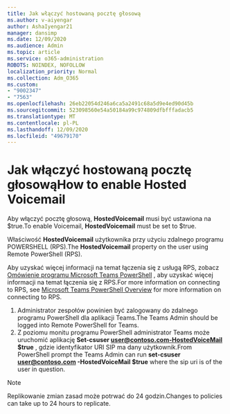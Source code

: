 ```yaml
---
title: Jak włączyć hostowaną pocztę głosową
ms.author: v-aiyengar
author: AshaIyengar21
manager: dansimp
ms.date: 12/09/2020
ms.audience: Admin
ms.topic: article
ms.service: o365-administration
ROBOTS: NOINDEX, NOFOLLOW
localization_priority: Normal
ms.collection: Adm_O365
ms.custom:
- "9002347"
- "7563"
ms.openlocfilehash: 26eb22054d246a6ca5a2491c68a5d9e4ed90d45b
ms.sourcegitcommit: 523098560e54a50184a99c974809dfbfffadacb5
ms.translationtype: MT
ms.contentlocale: pl-PL
ms.lasthandoff: 12/09/2020
ms.locfileid: "49679170"
---
```

# <a name="how-to-enable-hosted-voicemail"></a><span data-ttu-id="2bb8d-102">Jak włączyć hostowaną pocztę głosową</span><span class="sxs-lookup"><span data-stu-id="2bb8d-102">How to enable Hosted Voicemail</span></span>

<span data-ttu-id="2bb8d-103">Aby włączyć pocztę głosową, **HostedVoicemail** musi być ustawiona na $true.</span><span class="sxs-lookup"><span data-stu-id="2bb8d-103">To enable Voicemail, **HostedVoicemail** must be set to $true.</span></span>

<span data-ttu-id="2bb8d-104">Właściwość **HostedVoicemail** użytkownika przy użyciu zdalnego programu POWERSHELL (RPS).</span><span class="sxs-lookup"><span data-stu-id="2bb8d-104">The **HostedVoicemail** property on the user using Remote PowerShell (RPS).</span></span>

<span data-ttu-id="2bb8d-105">Aby uzyskać więcej informacji na temat łączenia się z usługą RPS, zobacz [Omówienie programu Microsoft Teams PowerShell](https://docs.microsoft.com/microsoftteams/teams-powershell-overview) , aby uzyskać więcej informacji na temat łączenia się z RPS.</span><span class="sxs-lookup"><span data-stu-id="2bb8d-105">For more information on connecting to RPS, see [Microsoft Teams PowerShell Overview](https://docs.microsoft.com/microsoftteams/teams-powershell-overview) for more information on connecting to RPS.</span></span>

1. <span data-ttu-id="2bb8d-106">Administrator zespołów powinien być zalogowany do zdalnego programu PowerShell dla aplikacji Teams.</span><span class="sxs-lookup"><span data-stu-id="2bb8d-106">The Teams Admin should be logged into Remote PowerShell for Teams.</span></span>
1. <span data-ttu-id="2bb8d-107">Z poziomu monitu programu PowerShell administrator Teams może uruchomić aplikację **Set-csuser user@contoso.com-HostedVoiceMail $true** , gdzie identyfikator URI SIP ma dany użytkownik.</span><span class="sxs-lookup"><span data-stu-id="2bb8d-107">From PowerShell prompt the Teams Admin can run **set-csuser user@contoso.com -HostedVoiceMail $true** where the sip uri is of the user in question.</span></span>

> [!NOTE]
> <span data-ttu-id="2bb8d-108">Replikowanie zmian zasad może potrwać do 24 godzin.</span><span class="sxs-lookup"><span data-stu-id="2bb8d-108">Changes to policies can take up to 24 hours to replicate.</span></span>
